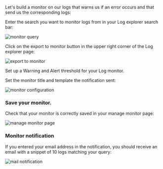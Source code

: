 Let's build a monitor on our logs that warns us if an error occurs and that send us the corresponding logs:

Enter the search you want to monitor logs from in your Log explorer search bar:

![monitor query](https://raw.githubusercontent.com/l0k0ms/workshops/master/log-workshop/images/monitor_query.png)

Click on the export to monitor button in the upper right corner of the Log explorer page:

![export to monitor](https://raw.githubusercontent.com/l0k0ms/workshops/master/log-workshop/images/export_to_monitor.png)

Set up a Warning and Alert threshold for your Log monitor.

Set the monitor title and template the notification sent:

![monitor configuration](https://raw.githubusercontent.com/l0k0ms/workshops/master/log-workshop/assets/images/monitor_configuration.png)

### Save your monitor.

Check that your monitor is correctly saved in your manage monitor page:

![manage monitor page](https://raw.githubusercontent.com/l0k0ms/workshops/master/log-workshop/assets/images/manage_monitor_page.png)

### Monitor notification

If you entered your email address in the notification, you should receive an email with a snippet of 10 logs matching your query:

![mail notification](https://raw.githubusercontent.com/l0k0ms/workshops/master/log-workshop/assets/images/mail_notification.png)
